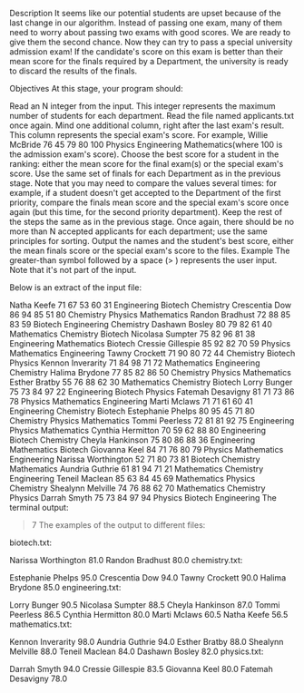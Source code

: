 Description
It seems like our potential students are upset because of the last change in our algorithm. Instead of passing one exam, many of them need to worry about passing two exams with good scores. We are ready to give them the second chance. Now they can try to pass a special university admission exam! If the candidate's score on this exam is better than their mean score for the finals required by a Department, the university is ready to discard the results of the finals.

Objectives
At this stage, your program should:

Read an N integer from the input. This integer represents the maximum number of students for each department.
Read the file named applicants.txt once again. Mind one additional column, right after the last exam's result. This column represents the special exam's score. For example, Willie McBride 76 45 79 80 100 Physics Engineering Mathematics(where 100 is the admission exam's score).
Choose the best score for a student in the ranking: either the mean score for the final exam(s) or the special exam's score. Use the same set of finals for each Department as in the previous stage. Note that you may need to compare the values several times: for example, if a student doesn't get accepted to the Department of the first priority, compare the finals mean score and the special exam's score once again (but this time, for the second priority department).
Keep the rest of the steps the same as in the previous stage. Once again, there should be no more than N accepted applicants for each department; use the same principles for sorting.
Output the names and the student's best score, either the mean finals score or the special exam's score to the files.
Example
The greater-than symbol followed by a space (> ) represents the user input. Note that it's not part of the input.

Below is an extract of the input file:

Natha Keefe 71 67 53 60 31 Engineering Biotech Chemistry
Crescentia Dow 86 94 85 51 80 Chemistry Physics Mathematics
Randon Bradhust 72 88 85 83 59 Biotech Engineering Chemistry
Dashawn Bosley 80 79 82 61 40 Mathematics Chemistry Biotech
Nicolasa Sumpter 75 82 96 81 38 Engineering Mathematics Biotech
Cressie Gillespie 85 92 82 70 59 Physics Mathematics Engineering
Tawny Crockett 71 90 80 72 44 Chemistry Biotech Physics
Kennon Inverarity 71 84 98 71 72 Mathematics Engineering Chemistry
Halima Brydone 77 85 82 86 50 Chemistry Physics Mathematics
Esther Bratby 55 76 88 62 30 Mathematics Chemistry Biotech
Lorry Bunger 75 73 84 97 22 Engineering Biotech Physics
Fatemah Desavigny 81 71 73 86 78 Physics Mathematics Engineering
Marti Mclaws 71 71 61 60 41 Engineering Chemistry Biotech
Estephanie Phelps 80 95 45 71 80 Chemistry Physics Mathematics
Tommi Peerless 72 81 81 92 75 Engineering Physics Mathematics
Cynthia Hermitton 70 59 62 88 80 Engineering Biotech Chemistry
Cheyla Hankinson 75 80 86 88 36 Engineering Mathematics Biotech
Giovanna Keel 84 71 76 80 79 Physics Mathematics Engineering
Narissa Worthington 52 71 80 73 81 Biotech Chemistry Mathematics
Aundria Guthrie 61 81 94 71 21 Mathematics Chemistry Engineering
Teneil Maclean 85 63 84 45 69 Mathematics Physics Chemistry
Shealynn Melville 74 76 88 62 70 Mathematics Chemistry Physics
Darrah Smyth 75 73 84 97 94 Physics Biotech Engineering
The terminal output:

> 7
The examples of the output to different files:

biotech.txt:

Narissa Worthington 81.0
Randon Bradhust 80.0
chemistry.txt:

Estephanie Phelps 95.0
Crescentia Dow 94.0
Tawny Crockett 90.0
Halima Brydone 85.0
engineering.txt:

Lorry Bunger 90.5
Nicolasa Sumpter 88.5
Cheyla Hankinson 87.0
Tommi Peerless 86.5
Cynthia Hermitton 80.0
Marti Mclaws 60.5
Natha Keefe 56.5
mathematics.txt:

Kennon Inverarity 98.0
Aundria Guthrie 94.0
Esther Bratby 88.0
Shealynn Melville 88.0
Teneil Maclean 84.0
Dashawn Bosley 82.0
physics.txt:

Darrah Smyth 94.0
Cressie Gillespie 83.5
Giovanna Keel 80.0
Fatemah Desavigny 78.0